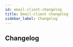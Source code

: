 ```yaml
---
id: email-client-changelog
title: Email-client changelog
sidebar_label: Changelog
---
```

## Changelog